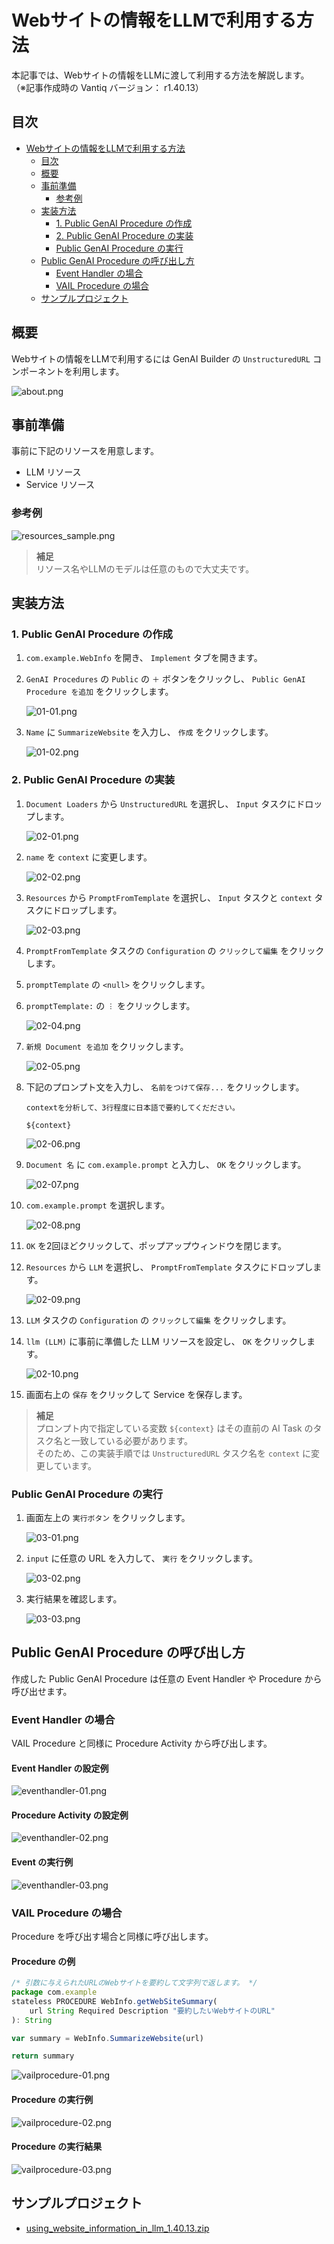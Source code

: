 # Webサイトの情報をLLMで利用する方法

本記事では、Webサイトの情報をLLMに渡して利用する方法を解説します。  
（※記事作成時の Vantiq バージョン： r1.40.13）

## 目次

- [Webサイトの情報をLLMで利用する方法](#webサイトの情報をllmで利用する方法)
  - [目次](#目次)
  - [概要](#概要)
  - [事前準備](#事前準備)
    - [参考例](#参考例)
  - [実装方法](#実装方法)
    - [1. Public GenAI Procedure の作成](#1-public-genai-procedure-の作成)
    - [2. Public GenAI Procedure の実装](#2-public-genai-procedure-の実装)
    - [Public GenAI Procedure の実行](#public-genai-procedure-の実行)
  - [Public GenAI Procedure の呼び出し方](#public-genai-procedure-の呼び出し方)
    - [Event Handler の場合](#event-handler-の場合)
    - [VAIL Procedure の場合](#vail-procedure-の場合)
  - [サンプルプロジェクト](#サンプルプロジェクト)

## 概要

Webサイトの情報をLLMで利用するには GenAI Builder の `UnstructuredURL` コンポーネントを利用します。  

![about.png](./imgs/about.png)

## 事前準備

事前に下記のリソースを用意します。  

- LLM リソース
- Service リソース

### 参考例

![resources_sample.png](./imgs/resources_sample.png)

> **補足**  
> リソース名やLLMのモデルは任意のもので大丈夫です。

## 実装方法

### 1. Public GenAI Procedure の作成

1. `com.example.WebInfo` を開き、 `Implement` タブを開きます。

1. `GenAI Procedures` の `Public` の `＋` ボタンをクリックし、 `Public GenAI Procedure を追加` をクリックします。

   ![01-01.png](./imgs/01-01.png)

1. `Name` に `SummarizeWebsite` を入力し、 `作成` をクリックします。

   ![01-02.png](./imgs/01-02.png)

### 2. Public GenAI Procedure の実装

1. `Document Loaders` から `UnstructuredURL` を選択し、 `Input` タスクにドロップします。

   ![02-01.png](./imgs/02-01.png)

1. `name` を `context` に変更します。

   ![02-02.png](./imgs/02-02.png)

1. `Resources` から `PromptFromTemplate` を選択し、 `Input` タスクと `context` タスクにドロップします。

   ![02-03.png](./imgs/02-03.png)

1. `PromptFromTemplate` タスクの `Configuration` の `クリックして編集` をクリックします。

1. `promptTemplate` の `<null>` をクリックします。

1. `promptTemplate:` の `︙` をクリックします。

   ![02-04.png](./imgs/02-04.png)

1. `新規 Document を追加` をクリックします。

   ![02-05.png](./imgs/02-05.png)

1. 下記のプロンプト文を入力し、 `名前をつけて保存...` をクリックします。

   ```text
   contextを分析して、3行程度に日本語で要約してくだださい。

   ${context}
   ```

   ![02-06.png](./imgs/02-06.png)

1. `Document 名` に `com.example.prompt` と入力し、 `OK` をクリックします。

   ![02-07.png](./imgs/02-07.png)

1. `com.example.prompt` を選択します。

   ![02-08.png](./imgs/02-08.png)

1. `OK` を2回ほどクリックして、ポップアップウィンドウを閉じます。

1. `Resources` から `LLM` を選択し、 `PromptFromTemplate` タスクにドロップします。

   ![02-09.png](./imgs/02-09.png)

1. `LLM` タスクの `Configuration` の `クリックして編集` をクリックします。

1. `llm (LLM)` に事前に準備した LLM リソースを設定し、 `OK` をクリックします。

   ![02-10.png](./imgs/02-10.png)

1. 画面右上の `保存` をクリックして Service を保存します。

> **補足**  
> プロンプト内で指定している変数 `${context}` はその直前の AI Task のタスク名と一致している必要があります。  
> そのため、この実装手順では `UnstructuredURL` タスク名を `context` に変更しています。  

### Public GenAI Procedure の実行

1. 画面左上の `実行ボタン` をクリックします。

   ![03-01.png](./imgs/03-01.png)

1. `input` に任意の URL を入力して、 `実行` をクリックします。

   ![03-02.png](./imgs/03-02.png)

1. 実行結果を確認します。

   ![03-03.png](./imgs/03-03.png)

## Public GenAI Procedure の呼び出し方

作成した Public GenAI Procedure は任意の Event Handler や Procedure から呼び出せます。

### Event Handler の場合

VAIL Procedure と同様に Procedure Activity から呼び出します。

#### Event Handler の設定例

![eventhandler-01.png](./imgs/eventhandler-01.png)

#### Procedure Activity の設定例

![eventhandler-02.png](./imgs/eventhandler-02.png)

#### Event の実行例

![eventhandler-03.png](./imgs/eventhandler-03.png)

### VAIL Procedure の場合

Procedure を呼び出す場合と同様に呼び出します。

#### Procedure の例

```JavaScript
/* 引数に与えられたURLのWebサイトを要約して文字列で返します。 */
package com.example
stateless PROCEDURE WebInfo.getWebSiteSummary(
    url String Required Description "要約したいWebサイトのURL"
): String

var summary = WebInfo.SummarizeWebsite(url)

return summary
```

![vailprocedure-01.png](./imgs/vailprocedure-01.png)

#### Procedure の実行例

![vailprocedure-02.png](./imgs/vailprocedure-02.png)

#### Procedure の実行結果

![vailprocedure-03.png](./imgs/vailprocedure-03.png)

## サンプルプロジェクト

- [using_website_information_in_llm_1.40.13.zip](./data/using_website_information_in_llm_1.40.13.zip)
